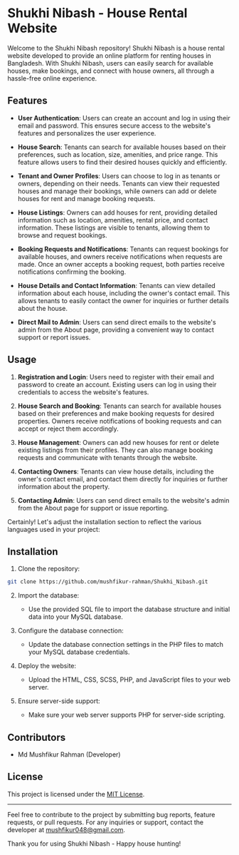 # Shukhi Nibash - House Rental Website

Welcome to the Shukhi Nibash repository! Shukhi Nibash is a house rental website developed to provide an online platform for renting houses in Bangladesh. With Shukhi Nibash, users can easily search for available houses, make bookings, and connect with house owners, all through a hassle-free online experience.

## Features

- **User Authentication**: Users can create an account and log in using their email and password. This ensures secure access to the website's features and personalizes the user experience.

- **House Search**: Tenants can search for available houses based on their preferences, such as location, size, amenities, and price range. This feature allows users to find their desired houses quickly and efficiently.

- **Tenant and Owner Profiles**: Users can choose to log in as tenants or owners, depending on their needs. Tenants can view their requested houses and manage their bookings, while owners can add or delete houses for rent and manage booking requests.

- **House Listings**: Owners can add houses for rent, providing detailed information such as location, amenities, rental price, and contact information. These listings are visible to tenants, allowing them to browse and request bookings.

- **Booking Requests and Notifications**: Tenants can request bookings for available houses, and owners receive notifications when requests are made. Once an owner accepts a booking request, both parties receive notifications confirming the booking.

- **House Details and Contact Information**: Tenants can view detailed information about each house, including the owner's contact email. This allows tenants to easily contact the owner for inquiries or further details about the house.

- **Direct Mail to Admin**: Users can send direct emails to the website's admin from the About page, providing a convenient way to contact support or report issues.

## Usage

1. **Registration and Login**: Users need to register with their email and password to create an account. Existing users can log in using their credentials to access the website's features.

2. **House Search and Booking**: Tenants can search for available houses based on their preferences and make booking requests for desired properties. Owners receive notifications of booking requests and can accept or reject them accordingly.

3. **House Management**: Owners can add new houses for rent or delete existing listings from their profiles. They can also manage booking requests and communicate with tenants through the website.

4. **Contacting Owners**: Tenants can view house details, including the owner's contact email, and contact them directly for inquiries or further information about the property.

5. **Contacting Admin**: Users can send direct emails to the website's admin from the About page for support or issue reporting.

Certainly! Let's adjust the installation section to reflect the various languages used in your project:


## Installation

1. Clone the repository:

```bash
git clone https://github.com/mushfikur-rahman/Shukhi_Nibash.git
```

2. Import the database:

   - Use the provided SQL file to import the database structure and initial data into your MySQL database.

3. Configure the database connection:

   - Update the database connection settings in the PHP files to match your MySQL database credentials.

4. Deploy the website:

   - Upload the HTML, CSS, SCSS, PHP, and JavaScript files to your web server.

5. Ensure server-side support:

   - Make sure your web server supports PHP for server-side scripting.

## Contributors

- Md Mushfikur Rahman (Developer)

## License

This project is licensed under the [MIT License](LICENSE).

---

Feel free to contribute to the project by submitting bug reports, feature requests, or pull requests. For any inquiries or support, contact the developer at mushfikur048@gmail.com.

Thank you for using Shukhi Nibash - Happy house hunting!

